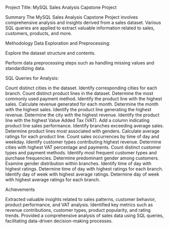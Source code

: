 Project Title: MySQL Sales Analysis Capstone Project

Summary
The MySQL Sales Analysis Capstone Project involves comprehensive analysis and insights derived from a sales dataset. Various SQL queries are applied to extract valuable information related to sales, customers, products, and more.

Methodology
Data Exploration and Preprocessing:

Explore the dataset structure and contents.

Perform data preprocessing steps such as handling missing values and standardizing data.

SQL Queries for Analysis:

Count distinct cities in the dataset.
Identify corresponding cities for each branch.
Count distinct product lines in the dataset.
Determine the most commonly used payment method.
Identify the product line with the highest sales.
Calculate revenue generated for each month.
Determine the month with the highest sales.
Identify the product line generating the highest revenue.
Determine the city with the highest revenue.
Identify the product line with the highest Value Added Tax (VAT).
Add a column indicating product line sales performance.
Identify branches exceeding average sales.
Determine product lines most associated with genders.
Calculate average ratings for each product line.
Count sales occurrences by time of day and weekday.
Identify customer types contributing highest revenue.
Determine cities with highest VAT percentage and payments.
Count distinct customer types and payment methods.
Identify most frequent customer types and purchase frequencies.
Determine predominant gender among customers.
Examine gender distribution within branches.
Identify time of day with highest ratings.
Determine time of day with highest ratings for each branch.
Identify day of week with highest average ratings.
Determine day of week with highest average ratings for each branch.


Achievements


Extracted valuable insights related to sales patterns, customer behavior, product performance, and VAT analysis.
Identified key metrics such as revenue contributions, customer types, product popularity, and rating trends.
Provided a comprehensive analysis of sales data using SQL queries, facilitating data-driven decision-making processes.
